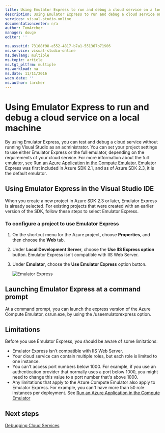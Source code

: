 ```yaml
---
title: Using Emulator Express to run and debug a cloud service on a local machine | Azure
description: Using Emulator Express to run and debug a cloud service on a local machine
services: visual-studio-online
documentationcenter: n/a
author: TomArcher
manager: douge
editor: ''

ms.assetid: 73108f98-a552-4817-b7a1-551367b71906
ms.service: visual-studio-online
ms.devlang: multiple
ms.topic: article
ms.tgt_pltfrm: multiple
ms.workload: na
ms.date: 11/11/2016
wacn.date: ''
ms.author: tarcher
---
```


# Using Emulator Express to run and debug a cloud service on a local machine
By using Emulator Express, you can test and debug a cloud service without running Visual Studio as an administrator. You can set your project settings to use either Emulator Express or the full emulator, depending on the requirements of your cloud service. For more information about the full emulator, see [Run an Azure Application in the Compute Emulator](./storage/storage-use-emulator.md). Emulator Express was first included in Azure SDK 2.1, and as of Azure SDK 2.3, it is the default emulator.

## Using Emulator Express in the Visual Studio IDE
When you create a new project in Azure SDK 2.3 or later, Emulator Express is already selected. For existing projects that were created with an earlier version of the SDK, follow these steps to select Emulator Express.

### To configure a project to use Emulator Express
1. On the shortcut menu for the Azure project, choose **Properties**, and then choose the **Web** tab.
2. Under **Local Development Server**, choose the **Use IIS Express option** button. Emulator Express isn't compatible with IIS Web Server.
3. Under **Emulator**, choose the **Use Emulator Express** option button.

    ![Emulator Express](./media/vs-azure-tools-emulator-express-debug-run/IC673363.gif)

## Launching Emulator Express at a command prompt
At a command prompt, you can launch the express version of the Azure Compute Emulator, csrun.exe, by using the /useemulatorexpress option.

## Limitations
Before you use Emulator Express, you should be aware of some limitations:

- Emulator Express isn't compatible with IIS Web Server.
- Your cloud service can contain multiple roles, but each role is limited to one instance.
- You can't access port numbers below 1000. For example, if you use an authentication provider that normally uses a port below 1000, you might need to change this value to a port number that's above 1000.
- Any limitations that apply to the Azure Compute Emulator also apply to Emulator Express. For example, you can't have more than 50 role instances per deployment. See [Run an Azure Application in the Compute Emulator](http://go.microsoft.com/fwlink/p/?LinkId=623050)

## Next steps
[Debugging Cloud Services](https://msdn.microsoft.com/zh-cn/library/azure/ee405479.aspx)